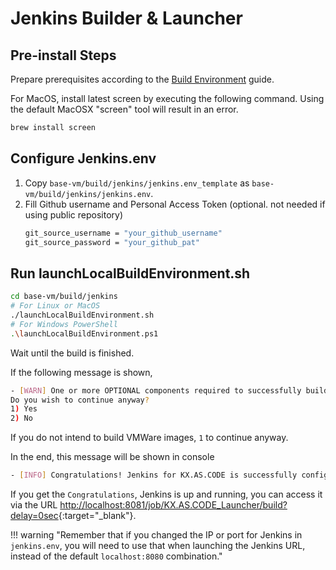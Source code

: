 # Jenkins Builder & Launcher

## Pre-install Steps

Prepare prerequisites according to the [Build Environment](./Build-Environment.md) guide.

For MacOS, install latest screen by executing the following command. Using the default MacOSX "screen" tool will result in an error.
```bash
brew install screen
```

## Configure Jenkins.env
1. Copy `base-vm/build/jenkins/jenkins.env_template` as `base-vm/build/jenkins/jenkins.env`.
2. Fill Github username and Personal Access Token (optional. not needed if using public repository)
    ```bash
    git_source_username = "your_github_username"
    git_source_password = "your_github_pat"
    ```
   
## Run launchLocalBuildEnvironment.sh
```bash
cd base-vm/build/jenkins
# For Linux or MacOS
./launchLocalBuildEnvironment.sh
# For Windows PowerShell
.\launchLocalBuildEnvironment.ps1
```
Wait until the build is finished.

If the following message is shown,
```bash
- [WARN] One or more OPTIONAL components required to successfully build packer images for KX.AS.CODE for VMWARE were missing. Ignore if not building VMware images
Do you wish to continue anyway?
1) Yes
2) No
```
If you do not intend to build VMWare images, `1` to continue anyway.

In the end, this message will be shown in console

```bash
- [INFO] Congratulations! Jenkins for KX.AS.CODE is successfully configured and running. Access Jenkins via the following URL: http://localhost:8080/job/KX.AS.CODE_Launcher/build?delay=0sec
```

If you get the `Congratulations`, Jenkins is up and running, you can access it via the URL [http://localhost:8081/job/KX.AS.CODE_Launcher/build?delay=0sec](http://localhost:8080/job/KX.AS.CODE_Launcher/build?delay=0sec){:target="\_blank"}.

!!! warning "Remember that if you changed the IP or port for Jenkins in `jenkins.env`, you will need to use that when launching the Jenkins URL, instead of the default `localhost:8080` combination."

